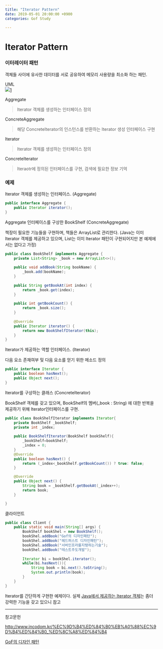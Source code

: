 ```yaml
---
title: "Iterator Pattern"
date: 2019-05-01 20:00:00 +0900
categories: Gof Study

---
```




# Iterator Pattern

### 이터레이터 패턴

 객체들 사이에 유사한 데이터를 서로 공유하여 메모리 사용량을 최소화 하는 패턴.

UML  
![](https://github.com/studyteamthree/GofStudy/blob/master/assets/img/iteraotr_diagram.png)[1]  

[1]: https://ko.wikipedia.org/wiki/%EB%B0%98%EB%B3%B5%EC%9E%90_%ED%8C%A8%ED%84%B4



Aggregate

> Iterator 객체를 생성하는 인터페이스 정의

ConcreteAggregate

> 해당 ConcreteIterator의 인스턴스를 반환하는 Iterator 생성 인터페이스 구현

Iterator

> Iterator 객체를 생성하는 인터페이스 정의

ConcreteIterator

> Iteraotr에 정의된 인터페이스를 구현, 검색에 필요한 정보 기억

### 예제

Iterator 객체를 생성하는 인터페이스. (Aggregate)

```java
public interface Aggregate {
	public Iterator iterator();
}
```

Aggregate 인터페이스를 구상한 BookShelf (ConcreteAggregate)

책장이 필요한 기능들을 구현하며, 책들은 ArrayList로 관리한다. (Java는 이미 Iterator 객체를 제공하고 있으며, List는 이미 Iterator 패턴이 구현되어지만 본 예제에서는 없다고 가정)

```java
public class BookShelf implements Aggregate {
	private List<String> _book = new ArrayList<>();
	
	public void addBook(String bookName) {
		_book.add(bookName);
	}
	
	public String getBookAt(int index) {
		return _book.get(index);
	}
	
	public int getBookCount() {
		return _book.size();
	}	
	
	@Override
	public Iterator iterator() {
		return new BookShelfIterator(this);
	}
}
```

Iterator가 제공하는 역할 인터페이스. (Iterator)

다음 요소 존재여부 및 다음 요소를 얻기 위한 메소드 정의

```java
public interface Iterator {
    public boolean hasNext();
    public Object next();
}
```

Iterator를 구상하는 클래스 (ConcreteIterator)

BookShelf 객체를 갖고 있으며, BookShelf의 멤버(_book : String) 에 대한 반복을 제공하기 위해 Iterator인터페이스를 구현.

```java
public class BookShelfIterator implements Iterator{
	private BookShelf _bookShelf; 
	private int _index;
	
    public BookShelfIterator(BookShelf bookShelf){
        _bookShelf=bookShelf;
        _index = 0;
    }
	@Override
	public boolean hasNext() {
		return (_index<_bookShelf.getBookCount()) ? true: false;
	}

	@Override
	public Object next() {
		String book = _bookShelf.getBookAt(_index++);
		return book;
	}

}
```



클라이언트

```java
public class Client {
	public static void main(String[] args) {
		BookShelf bookShel = new BookShelf();
		bookShel.addBook("Gof의 디자인패턴");
		bookShel.addBook("헤드퍼스트 디자인패턴");
		bookShel.addBook("서버인프라를지탱하는기술");
		bookShel.addBook("테스트주도개발");
		
		Iterator bi = bookShel.iterator();
        while(bi.hasNext()){
            String book = bi.next().toString();
            System.out.println(book);
        }
	}
}
```

Iterator를 간단하게 구현한 예제이다. 실제 [Java에서 제공하는 Iterator 객체](https://docs.oracle.com/javase/8/docs/api/java/util/Iterator.html)는 좀더 강력한 기능을 갖고 있으니 참고

------

참고문헌

<http://www.incodom.kr/%EC%9D%B4%ED%84%B0%EB%A0%88%EC%9D%B4%ED%84%B0_%ED%8C%A8%ED%84%B4>

[GoF의 디자인 패턴 ](http://www.yes24.com/24/goods/17525598)
